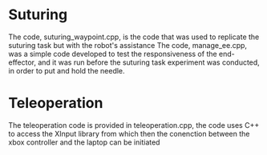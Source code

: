 # Suturing
The code, suturing_waypoint.cpp, is the code that was used to replicate the suturing task but with the robot's assistance
The code, manage_ee.cpp, was a simple code developed to test the responsiveness of the end-effector, and it was run before the suturing task experiment was conducted, in order to put and hold the needle.
# Teleoperation
The teleoperation code is provided in teleoperation.cpp, the code uses C++ to access the XInput library from which then the conenction between the xbox controller and the laptop can be initiated
